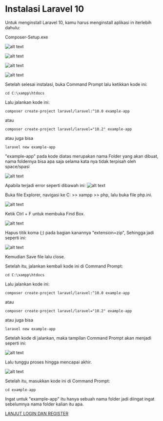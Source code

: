 # Instalasi Laravel 10

Untuk menginstall Laravel 10, kamu harus menginstall aplikasi in iterlebih dahulu:

Composer-Setup.exe

![alt text](https://github.com/AdamFirman8124/Pemateri/blob/main/Laravel%2010/assets/WhatsApp%20Image%202024-04-04%20at%2023.33.05_34312928.jpg)

![alt text](https://github.com/AdamFirman8124/Pemateri/blob/main/Laravel%2010/assets/WhatsApp%20Image%202024-04-04%20at%2023.33.21_98587363.jpg)   

![alt text](https://github.com/AdamFirman8124/Pemateri/blob/main/Laravel%2010/assets/WhatsApp%20Image%202024-04-04%20at%2023.33.35_a8ada862.jpg)

![alt text](https://github.com/AdamFirman8124/Pemateri/blob/main/Laravel%2010/assets/WhatsApp%20Image%202024-04-04%20at%2023.33.45_aab02019.jpg)

Setelah selesai instalasi, buka Command Prompt lalu ketikkan kode ini:

```
cd C:\xampp\htdocs
```
Lalu jalankan kode ini:
```
composer create-project laravel/laravel:^10.0 example-app
```
atau
```
composer create-project laravel/laravel="10.2" example-app
```
atau juga bisa
```
laravel new example-app
```

"example-app" pada kode diatas merupakan nama Folder yang akan dibuat, nama foldernya bisa apa saja selama kata nya tidak terpisah oleh space/spasi

![alt text](https://github.com/AdamFirman8124/Pemateri/blob/main/Laravel%2010/assets/WhatsApp%20Image%202024-04-04%20at%2023.35.47_5b455dee.jpg)

Apabila terjadi error seperti dibawah ini:
![alt text](https://github.com/AdamFirman8124/Pemateri/blob/main/Laravel%2010/assets/image-3.png)

Buka file Explorer, navigasi ke C: >> xampp >> php, lalu buka file php.ini.

![alt text](https://github.com/AdamFirman8124/Pemateri/blob/main/Laravel%2010/assets/image-8.png)

Ketik Ctrl + F untuk membuka Find Box.

![alt text](https://github.com/AdamFirman8124/Pemateri/blob/main/Laravel%2010/assets/image-1.png)

Hapus titik koma (;) pada bagian kanannya "extension=zip", Sehingga jadi seperti ini:

![alt text](https://github.com/AdamFirman8124/Pemateri/blob/main/Laravel%2010/assets/image-2.png)

Kemudian Save file lalu close.

Setelah itu, jalankan kembali kode ini di Command Prompt:

```
cd C:\xampp\htdocs
```
Lalu jalankan kode ini:
```
composer create-project laravel/laravel:^10.0 example-app
```
atau
```
composer create-project laravel/laravel="10.2" example-app
```
atau juga bisa
```
laravel new example-app
```

Setelah kode di jalankan, maka tampilan Command Prompt akan menjadi seperti ini:

![alt text](https://github.com/AdamFirman8124/Pemateri/blob/main/Laravel%2010/assets/image-4.png)

Lalu tunggu proses hingga mencapai akhir.

![alt text](https://github.com/AdamFirman8124/Pemateri/blob/main/Laravel%2010/assets/image-5.png)

Setelah itu, masukkan kode ini di Command Prompt:

```
cd example-app
```
Ingat untuk "example-app" itu hanya sebuah nama folder jadi diingat ingat sebelumnya nama folder kalian itu apa.

[LANJUT LOGIN DAN REGISTER](https://github.com/AdamFirman8124/Pemateri/blob/main/Laravel%2010/MateriLoginRegister.md)
